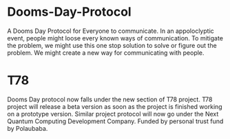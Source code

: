 # Dooms-Day-Protocol
A Dooms Day Protocol for Everyone to communicate. In an appoloclyptic event, people might loose every known ways of communication. To mitigate the problem, we might use this one stop solution to solve or figure out the problem. We might create a new way for communicating with people.

# T78
Dooms Day protocol now falls under the new section of T78 project. T78 project will release a beta version as soon as the project is finished working on a prototype version. Similar project protocol will now go under the Next Quantum Computing Development Company. Funded by personal trust fund by Polaubaba.

